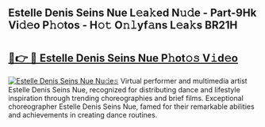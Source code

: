 ## Estelle Denis Seins Nue L𝚎a𝚔ed N𝚞𝚍e - Part-9Hk Vi𝚍𝚎o P𝚑𝚘tos - H𝚘𝚝 O𝚗𝚕yf𝚊ns L𝚎a𝚔s BR21H

# <h2><a href="http://kf6ppq.oniu.top/?m=Estelle+Denis+Seins+Nue">🔗👉 🔴 Estelle Denis Seins Nue P𝚑ot𝚘𝚜 V𝚒d𝚎o</a></h2>

[![Estelle Denis Seins Nue Nu𝚍e𝚜](https://i.imgur.com/0qMVB7G.gif)](http://kf6ppq.oniu.top/?m=Estelle+Denis+Seins+Nue)
Virtual performer and multimedia artist Estelle Denis Seins Nue, recognized for distributing dance and lifestyle inspiration through trending choreographies and brief films. Exceptional choreographer Estelle Denis Seins Nue, famed for their remarkable abilities and achievements in creating dance routines.  
